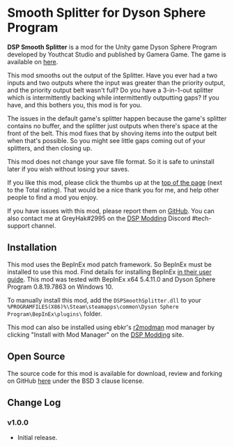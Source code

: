 # Smooth Splitter for Dyson Sphere Program

**DSP Smooth Splitter** is a mod for the Unity game Dyson Sphere Program developed by Youthcat Studio and published by Gamera Game.  The game is available on [here](https://store.steampowered.com/app/1366540/Dyson_Sphere_Program/).

This mod smooths out the output of the Splitter.  Have you ever had a two inputs and two outputs where the input was greater than the priority output, and the priority output belt wasn't full?  Do you have a 3-in-1-out splitter which is intermittently backing while intermittently outputting gaps?  If you have, and this bothers you, this mod is for you.

The issues in the default game's splitter happen because the game's splitter contains no buffer, and the splitter just outputs when there's space at the front of the belt.  This mod fixes that by shoving items into the output belt when that's possible.  So you might see little gaps coming out of your splitters, and then closing up.

This mod does not change your save file format.  So it is safe to uninstall later if you wish without losing your saves.

If you like this mod, please click the thumbs up at the [top of the page](https://dsp.thunderstore.io/package/GreyHak/DSP_Smooth_Splitter/) (next to the Total rating).  That would be a nice thank you for me, and help other people to find a mod you enjoy.

If you have issues with this mod, please report them on [GitHub](https://github.com/GreyHak/dsp-smooth-splitter/issues).  You can also contact me at GreyHak#2995 on the [DSP Modding](https://discord.gg/XxhyTNte) Discord #tech-support channel.

## Installation
This mod uses the BepInEx mod patch framework.  So BepInEx must be installed to use this mod.  Find details for installing BepInEx [in their user guide](https://bepinex.github.io/bepinex_docs/master/articles/user_guide/installation/index.html#installing-bepinex-1).  This mod was tested with BepInEx x64 5.4.11.0 and Dyson Sphere Program 0.8.19.7863 on Windows 10.

To manually install this mod, add the `DSPSmoothSplitter.dll` to your `%PROGRAMFILES(X86)%\Steam\steamapps\common\Dyson Sphere Program\BepInEx\plugins\` folder.

This mod can also be installed using ebkr's [r2modman](https://dsp.thunderstore.io/package/ebkr/r2modman/) mod manager by clicking "Install with Mod Manager" on the [DSP Modding](https://dsp.thunderstore.io/package/GreyHak/DSP_Smooth_Splitter/) site.

## Open Source
The source code for this mod is available for download, review and forking on GitHub [here](https://github.com/GreyHak/dsp-smooth-splitter) under the BSD 3 clause license.

## Change Log
### v1.0.0
 - Initial release.

